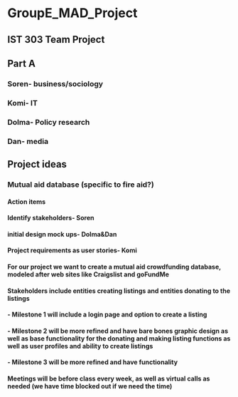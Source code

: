 # GroupE_MAD_Project

## IST 303 Team Project

## Part A

### Soren- business/sociology

### Komi- IT

### Dolma- Policy research

### Dan- media

## Project ideas

### Mutual aid database (specific to fire aid?)

#### Action items

#### Identify stakeholders- Soren

#### initial design mock ups- Dolma&Dan

#### Project requirements as user stories- Komi

#### For our project we want to create a mutual aid crowdfunding database, modeled after web sites like Craigslist and goFundMe

#### Stakeholders include entities creating listings and entities donating to the listings

#### - Milestone 1 will include a login page and option to create a listing

#### - Milestone 2 will be more refined and have bare bones graphic design as well as base functionality for the donating and making listing functions as well as user profiles and ability to create listings

#### - Milestone 3 will be more refined and have functionality

#### Meetings will be before class every week, as well as virtual calls as needed (we have time blocked out if we need the time)
